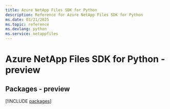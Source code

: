 ```yaml
---
title: Azure NetApp Files SDK for Python
description: Reference for Azure NetApp Files SDK for Python
ms.date: 03/21/2025
ms.topic: reference
ms.devlang: python
ms.service: netappfiles
---
```

# Azure NetApp Files SDK for Python - preview
## Packages - preview
[!INCLUDE [packages](netapp-files-index.md)]